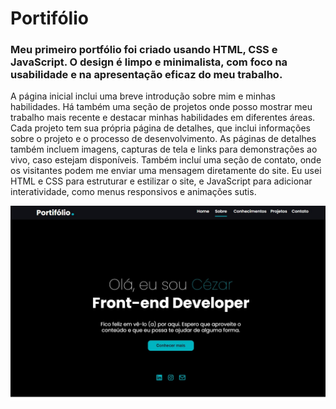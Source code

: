 # Portifólio
### Meu primeiro portfólio foi criado usando HTML, CSS e JavaScript. O design é limpo e minimalista, com foco na usabilidade e na apresentação eficaz do meu trabalho.
A página inicial inclui uma breve introdução sobre mim e minhas habilidades. Há também uma seção de projetos onde posso mostrar meu trabalho mais recente e destacar minhas habilidades em diferentes áreas.
Cada projeto tem sua própria página de detalhes, que inclui informações sobre o projeto e o processo de desenvolvimento. As páginas de detalhes também incluem imagens, capturas de tela e links para demonstrações ao vivo, caso estejam disponíveis.
Também incluí uma seção de contato, onde os visitantes podem me enviar uma mensagem diretamente do site.
Eu usei HTML e CSS para estruturar e estilizar o site, e JavaScript para adicionar interatividade, como menus responsivos e animações sutis.

![preview img](/preview.png)
